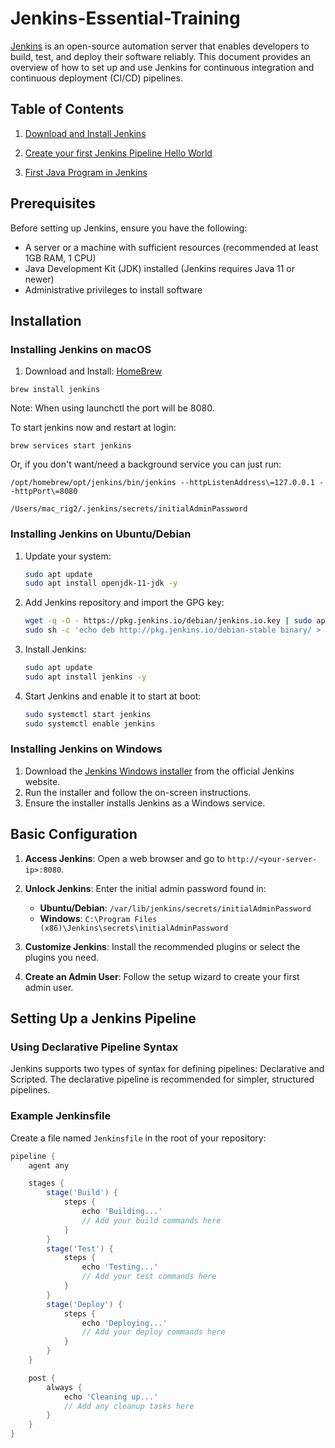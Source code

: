 # Jenkins-Essential-Training

[Jenkins](https://www.jenkins.io/) is an open-source automation server that enables developers to build, test, and deploy their software reliably. This document provides an overview of how to set up and use Jenkins for continuous integration and continuous deployment (CI/CD) pipelines.
 
## Table of Contents
1. [Download and Install Jenkins](https://github.com/vprabhu1771/Jenkins-Essential-Training/tree/main/1%20-%20Download%20and%20Install%20Jenkins)

2. [Create your first Jenkins Pipeline Hello World](https://github.com/vprabhu1771/Jenkins-Essential-Training/tree/main/2%20-%20Create%20your%20first%20Jenkins%20Pipeline%20Hello%20World)

3. [First Java Program in Jenkins](https://github.com/vprabhu1771/Jenkins-Essential-Training/tree/main/3%20-%20First%20Java%20Program%20in%20Jenkins)


## Prerequisites

Before setting up Jenkins, ensure you have the following:

- A server or a machine with sufficient resources (recommended at least 1GB RAM, 1 CPU)
- Java Development Kit (JDK) installed (Jenkins requires Java 11 or newer)
- Administrative privileges to install software

## Installation

### Installing Jenkins on macOS

1. Download and Install: [HomeBrew](https://formulae.brew.sh/formula/jenkins#default)

```
brew install jenkins
```

Note: When using launchctl the port will be 8080.

To start jenkins now and restart at login:

```
brew services start jenkins
```

Or, if you don't want/need a background service you can just run:

```
/opt/homebrew/opt/jenkins/bin/jenkins --httpListenAddress\=127.0.0.1 --httpPort\=8080
```

```
/Users/mac_rig2/.jenkins/secrets/initialAdminPassword
```

### Installing Jenkins on Ubuntu/Debian

1. Update your system:
    ```bash
    sudo apt update
    sudo apt install openjdk-11-jdk -y
    ```
2. Add Jenkins repository and import the GPG key:
    ```bash
    wget -q -O - https://pkg.jenkins.io/debian/jenkins.io.key | sudo apt-key add -
    sudo sh -c 'echo deb http://pkg.jenkins.io/debian-stable binary/ > /etc/apt/sources.list.d/jenkins.list'
    ```
3. Install Jenkins:
    ```bash
    sudo apt update
    sudo apt install jenkins -y
    ```

4. Start Jenkins and enable it to start at boot:
    ```bash
    sudo systemctl start jenkins
    sudo systemctl enable jenkins
    ```

### Installing Jenkins on Windows

1. Download the [Jenkins Windows installer](https://www.jenkins.io/download/) from the official Jenkins website.
2. Run the installer and follow the on-screen instructions.
3. Ensure the installer installs Jenkins as a Windows service.

## Basic Configuration

1. **Access Jenkins**: Open a web browser and go to `http://<your-server-ip>:8080`.

2. **Unlock Jenkins**: Enter the initial admin password found in:
   - **Ubuntu/Debian**: `/var/lib/jenkins/secrets/initialAdminPassword`
   - **Windows**: `C:\Program Files (x86)\Jenkins\secrets\initialAdminPassword`

3. **Customize Jenkins**: Install the recommended plugins or select the plugins you need.

4. **Create an Admin User**: Follow the setup wizard to create your first admin user.

## Setting Up a Jenkins Pipeline

### Using Declarative Pipeline Syntax

Jenkins supports two types of syntax for defining pipelines: Declarative and Scripted. The declarative pipeline is recommended for simpler, structured pipelines.

### Example Jenkinsfile

Create a file named `Jenkinsfile` in the root of your repository:

```groovy
pipeline {
    agent any

    stages {
        stage('Build') {
            steps {
                echo 'Building...'
                // Add your build commands here
            }
        }
        stage('Test') {
            steps {
                echo 'Testing...'
                // Add your test commands here
            }
        }
        stage('Deploy') {
            steps {
                echo 'Deploying...'
                // Add your deploy commands here
            }
        }
    }

    post {
        always {
            echo 'Cleaning up...'
            // Add any cleanup tasks here
        }
    }
}
```
